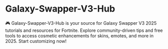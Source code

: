# Galaxy-Swapper-V3-Hub
🎮 Galaxy-Swapper-V3-Hub is your source for Galaxy Swapper V3 2025 tutorials and resources for Fortnite. Explore community-driven tips and free tools to access cosmetic enhancements for skins, emotes, and more in 2025. Start customizing now!
